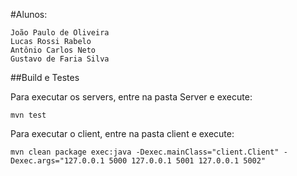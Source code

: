 #Alunos:

```
João Paulo de Oliveira
Lucas Rossi Rabelo
Antônio Carlos Neto
Gustavo de Faria Silva
```

##Build e Testes

Para executar os servers, entre na pasta Server e execute:
```
mvn test
```

Para executar o client, entre na pasta client e execute:
```
mvn clean package exec:java -Dexec.mainClass="client.Client" -Dexec.args="127.0.0.1 5000 127.0.0.1 5001 127.0.0.1 5002"
```